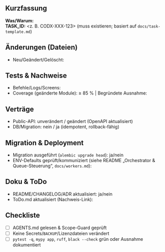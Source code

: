 ## Kurzfassung
**Was/Warum:**  
**TASK_ID:** <z. B. CODX-XXX-123> (muss existieren; basiert auf `docs/task-template.md`)

## Änderungen (Dateien)
- Neu/Geändert/Gelöscht:

## Tests & Nachweise
- Befehle/Logs/Screens:
- Coverage (geänderte Module): ≥ 85 % | Begründete Ausnahme:

## Verträge
- Public-API: unverändert / geändert (OpenAPI aktualisiert)
- DB/Migration: nein / ja (idempotent, rollback-fähig)

## Migration & Deployment
- Migration ausgeführt (`alembic upgrade head`): ja/nein
- ENV-Defaults geprüft/kommuniziert (siehe README „Orchestrator & Queue-Steuerung“, `docs/workers.md`):

## Doku & ToDo
- README/CHANGELOG/ADR aktualisiert: ja/nein
- ToDo.md aktualisiert (Nachweis-Link):

## Checkliste
- [ ] AGENTS.md gelesen & Scope-Guard geprüft
- [ ] Keine Secrets/`BACKUP`/Lizenzdateien verändert
- [ ] `pytest -q`, `mypy app`, `ruff`, `black --check` grün oder Ausnahme dokumentiert
